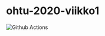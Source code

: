 # ohtu-2020-viikko1

![Github Actions](https://github.com/virtualakseli/ohtu-2020-viikko1/workflows/Java%20CI%20with%20Gradle/badge.svg)
